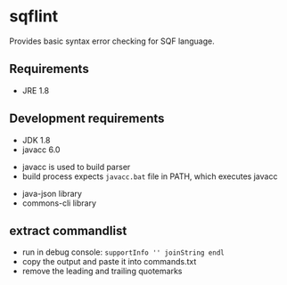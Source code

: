 # sqflint
Provides basic syntax error checking for SQF language.

## Requirements
* JRE 1.8

## Development requirements
* JDK 1.8
* javacc 6.0
 - javacc is used to build parser
 - build process expects `javacc.bat` file in PATH, which executes javacc

* java-json library
* commons-cli library


## extract commandlist
* run in debug console: `supportInfo '' joinString endl`
* copy the output and paste it into commands.txt
* remove the leading and trailing quotemarks